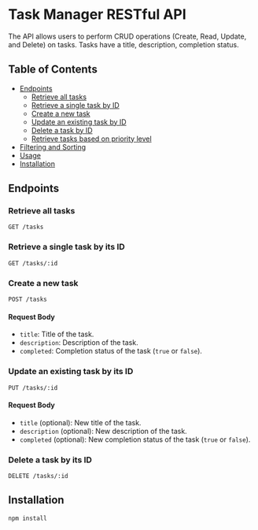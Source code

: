 # Task Manager RESTful API

The API allows users to perform CRUD operations (Create, Read, Update, and Delete) on tasks. Tasks have a title, description, completion status.

## Table of Contents

- [Endpoints](#endpoints)
  - [Retrieve all tasks](#retrieve-all-tasks)
  - [Retrieve a single task by ID](#retrieve-a-single-task-by-id)
  - [Create a new task](#create-a-new-task)
  - [Update an existing task by ID](#update-an-existing-task-by-id)
  - [Delete a task by ID](#delete-a-task-by-id)
  - [Retrieve tasks based on priority level](#retrieve-tasks-based-on-priority-level)
- [Filtering and Sorting](#filtering-and-sorting)
- [Usage](#usage)
- [Installation](#installation)

## Endpoints

### Retrieve all tasks

`GET /tasks`

### Retrieve a single task by its ID

`GET /tasks/:id`

### Create a new task

`POST /tasks`

#### Request Body

- `title`: Title of the task.
- `description`: Description of the task.
- `completed`: Completion status of the task (`true` or `false`).

### Update an existing task by its ID

`PUT /tasks/:id`

#### Request Body

- `title` (optional): New title of the task.
- `description` (optional): New description of the task.
- `completed` (optional): New completion status of the task (`true` or `false`).

### Delete a task by its ID

`DELETE /tasks/:id`

## Installation

`npm install`
